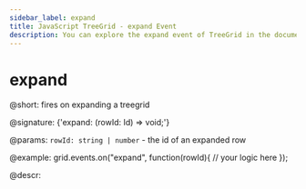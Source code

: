 ```yaml
---
sidebar_label: expand
title: JavaScript TreeGrid - expand Event 
description: You can explore the expand event of TreeGrid in the documentation of the DHTMLX JavaScript UI library. Browse developer guides and API reference, try out code examples and live demos, and download a free 30-day evaluation version of DHTMLX Suite 7.
---
```


# expand

@short: fires on expanding a treegrid

@signature: {'expand: (rowId: Id) => void;'}

@params:
`rowId: string | number` - the id of an expanded row

@example:
grid.events.on("expand", function(rowId){
    // your logic here
});

@descr:

